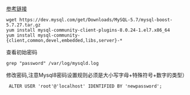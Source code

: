 [参考链接](https://blog.csdn.net/chexlong/article/details/102581063)

```
wget https://dev.mysql.com/get/Downloads/MySQL-5.7/mysql-boost-5.7.27.tar.gz
yum install mysql-community-client-plugins-8.0.24-1.el7.x86_64
yum install mysql-community-{client,common,devel,embedded,libs,server}-*
```

查看初始密码

```
grep "password" /var/log/mysqld.log
```

修改密码,注意Mysql8密码设置规则必须是大小写字母+特殊符号+数字的类型）

```
 ALTER USER 'root'@'localhost' IDENTIFIED BY 'newpassword';
```

